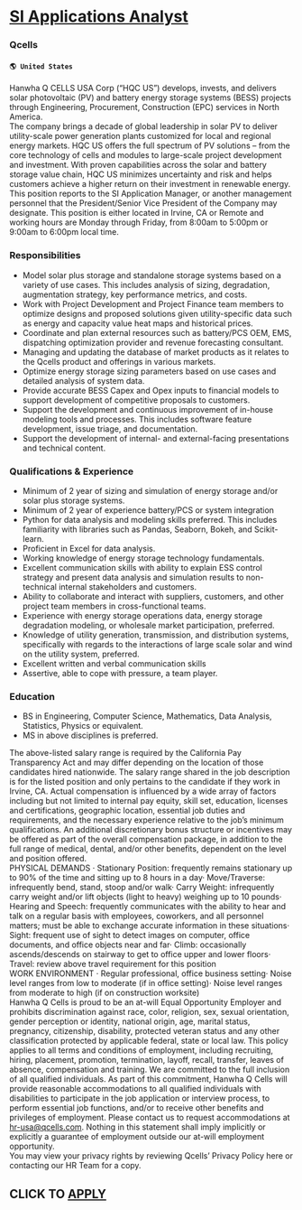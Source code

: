 # [SI Applications Analyst](https://www.remotewlb.com/apply/si-applications-analyst)  
### Qcells  
#### `🌎 United States`  
Hanwha Q CELLS USA Corp (“HQC US”) develops, invests, and delivers solar photovoltaic (PV) and battery energy storage systems (BESS) projects through Engineering, Procurement, Construction (EPC) services in North America.  
The company brings a decade of global leadership in solar PV to deliver utility-scale power generation plants customized for local and regional energy markets. HQC US offers the full spectrum of PV solutions – from the core technology of cells and modules to large-scale project development and investment. With proven capabilities across the solar and battery storage value chain, HQC US minimizes uncertainty and risk and helps customers achieve a higher return on their investment in renewable energy.  
This position reports to the SI Application Manager, or another management personnel that the President/Senior Vice President of the Company may designate. This position is either located in Irvine, CA or Remote and working hours are Monday through Friday, from 8:00am to 5:00pm or 9:00am to 6:00pm local time.

### Responsibilities

  * Model solar plus storage and standalone storage systems based on a variety of use cases. This includes analysis of sizing, degradation, augmentation strategy, key performance metrics, and costs.
  * Work with Project Development and Project Finance team members to optimize designs and proposed solutions given utility-specific data such as energy and capacity value heat maps and historical prices.
  * Coordinate and plan external resources such as battery/PCS OEM, EMS, dispatching optimization provider and revenue forecasting consultant.
  * Managing and updating the database of market products as it relates to the Qcells product and offerings in various markets.
  * Optimize energy storage sizing parameters based on use cases and detailed analysis of system data.
  * Provide accurate BESS Capex and Opex inputs to financial models to support development of competitive proposals to customers.
  * Support the development and continuous improvement of in-house modeling tools and processes. This includes software feature development, issue triage, and documentation.
  * Support the development of internal- and external-facing presentations and technical content.

### Qualifications & Experience

  * Minimum of 2 year of sizing and simulation of energy storage and/or solar plus storage systems.
  * Minimum of 2 year of experience battery/PCS or system integration
  * Python for data analysis and modeling skills preferred. This includes familiarity with libraries such as Pandas, Seaborn, Bokeh, and Scikit-learn.
  * Proficient in Excel for data analysis.
  * Working knowledge of energy storage technology fundamentals.
  * Excellent communication skills with ability to explain ESS control strategy and present data analysis and simulation results to non-technical internal stakeholders and customers.
  * Ability to collaborate and interact with suppliers, customers, and other project team members in cross-functional teams.
  * Experience with energy storage operations data, energy storage degradation modeling, or wholesale market participation, preferred.
  * Knowledge of utility generation, transmission, and distribution systems, specifically with regards to the interactions of large scale solar and wind on the utility system, preferred.
  * Excellent written and verbal communication skills
  * Assertive, able to cope with pressure, a team player.

### Education

  * BS in Engineering, Computer Science, Mathematics, Data Analysis, Statistics, Physics or equivalent.
  * MS in above disciplines is preferred.

The above-listed salary range is required by the California Pay Transparency Act and may differ depending on the location of those candidates hired nationwide. The salary range shared in the job description is for the listed position and only pertains to the candidate if they work in Irvine, CA. Actual compensation is influenced by a wide array of factors including but not limited to internal pay equity, skill set, education, licenses and certifications, geographic location, essential job duties and requirements, and the necessary experience relative to the job’s minimum qualifications. An additional discretionary bonus structure or incentives may be offered as part of the overall compensation package, in addition to the full range of medical, dental, and/or other benefits, dependent on the level and position offered.  
PHYSICAL DEMANDS · Stationary Position: frequently remains stationary up to 90% of the time and sitting up to 8 hours in a day· Move/Traverse: infrequently bend, stand, stoop and/or walk· Carry Weight: infrequently carry weight and/or lift objects (light to heavy) weighing up to 10 pounds· Hearing and Speech: frequently communicates with the ability to hear and talk on a regular basis with employees, coworkers, and all personnel matters; must be able to exchange accurate information in these situations· Sight: frequent use of sight to detect images on computer, office documents, and office objects near and far· Climb: occasionally ascends/descends on stairway to get to office upper and lower floors· Travel: review above travel requirement for this position  
WORK ENVIRONMENT · Regular professional, office business setting· Noise level ranges from low to moderate (if in office setting)· Noise level ranges from moderate to high (if on construction worksite)  
Hanwha Q Cells is proud to be an at-will Equal Opportunity Employer and prohibits discrimination against race, color, religion, sex, sexual orientation, gender perception or identity, national origin, age, marital status, pregnancy, citizenship, disability, protected veteran status and any other classification protected by applicable federal, state or local law. This policy applies to all terms and conditions of employment, including recruiting, hiring, placement, promotion, termination, layoff, recall, transfer, leaves of absence, compensation and training. We are committed to the full inclusion of all qualified individuals. As part of this commitment, Hanwha Q Cells will provide reasonable accommodations to all qualified individuals with disabilities to participate in the job application or interview process, to perform essential job functions, and/or to receive other benefits and privileges of employment. Please contact us to request accommodations at hr-usa@qcells.com. Nothing in
this statement shall imply implicitly or explicitly a guarantee of employment outside our at-will employment opportunity.  
You may view your privacy rights by reviewing Qcells’ Privacy Policy here or contacting our HR Team for a copy.  
## CLICK TO [APPLY](https://www.remotewlb.com/apply/si-applications-analyst)

